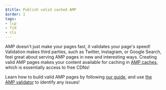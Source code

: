 ```yaml
---
$title: Publish valid cached AMP
$order: 1
tags:
- lcp
- fid
- cls
---
```

AMP doesn't just make your pages fast, it validates your page's speed!
Validation makes third parties, such as Twitter, Instagram, or Google Search,
feel great about serving AMP pages in new and interesting ways.
Creating valid AMP pages makes your content available for caching in
[AMP caches](https://amp.dev/documentation/guides-and-tutorials/learn/amp-caches-and-cors/how_amp_pages_are_cached/#what-amp-caches-are-available?),
which is essentially access to free CDNs!   

Learn how to build valid AMP pages by following 
[our guide](https://amp.dev/documentation/guides-and-tutorials/learn/validation-workflow/validate_amp/),
and use [the AMP validator](http://validator.amp.dev/#url=${URL}) to identify any issues!
